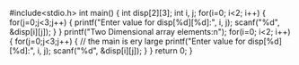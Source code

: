 #include<stdio.h>
int main()
{
     int disp[2][3];
     int i, j;
     for(i=0; i<2; i++) 
     {
           for(j=0;j<3;j++) 
           {
                  printf("Enter value for disp[%d][%d]:", i, j);
                  scanf("%d", &disp[i][j]);
            }
     }
     printf("Two Dimensional array elements:n");
     for(i=0; i<2; i++) 
     {
           for(j=0;j<3;j++) 
           {
               // the main is ery large 
	       printf("Enter value for disp[%d][%d]:", i, j);
                  scanf("%d", &disp[i][j]);
           }
     }
     return 0;
}
